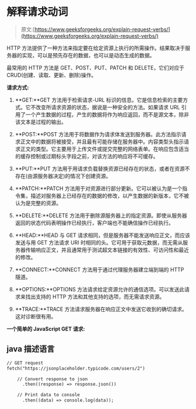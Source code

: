 # 解释请求动词

> 原文:[https://www.geeksforgeeks.org/explain-request-verbs/](https://www.geeksforgeeks.org/explain-request-verbs/)

HTTP 方法提供了一种方法来指定要在给定资源上执行的所需操作。结果取决于服务器的实现，可以是预先存在的数据，也可以是动态生成的数据。

最常用的 HTTP 方法是 GET、POST、PUT、PATCH 和 DELETE，它们对应于 CRUD(创建、读取、更新、删除)操作。

**请求方式:**

1.  **GET:**GET 方法用于检索请求-URL 标识的信息。它是信息检索的主要方式。它不改变所请求资源的状态，据说是一种安全的方法。如果请求 URL 引用了一个产生数据的过程，产生的数据将作为响应返回，而不是源文本，除非该文本是过程的输出。

2.  **POST:**POST 方法用于将数据作为请求体发送到服务器。此方法指示请求正文中的数据将被接受，并且最有可能存储在服务器中。内容类型头指示请求正文的类型。它主要用于上传文件或提交完整的网络表单。在响应包含适当的缓存控制或过期标头字段之前，对该方法的响应将不可缓存。

3.  **PUT:**PUT 方法用于用请求负载替换资源已经存在的状态，或者在资源不存在(由源服务器决定)的情况下创建资源。

4.  **PATCH:**PATCH 方法用于对资源进行部分更新。它可以被认为是一个指令集，描述对服务器上已经存在的数据的修改，以产生数据的新版本，它不被认为是完整的资源。

5.  **DELETE:**DELETE 方法用于删除源服务器上的指定资源。即使从服务器返回的状态代码表明操作已经执行，客户端也不能确信操作已经执行。

6.  **HEAD:**HEAD 与 GET 请求相同，但是服务器不能发送响应正文，而应该发送与用 GET 方法请求 URI 时相同的头。它可用于获取元数据，而无需从服务器传输响应正文，并且通常用于测试超文本链接的有效性、可访问性和最近的修改。

7.  **CONNECT:**CONNECT 方法用于通过代理服务器建立端到端的 HTTP 隧道。

8.  **OPTIONS:**OPTIONS 方法请求给定资源允许的通信选项。可以发送此请求来找出支持的 HTTP 方法和其他支持的选项，而无需请求资源。

9.  **TRACE:**TRACE 方法请求服务器在响应正文中发送它收到的确切请求。这对诊断很有用。

**一个简单的 JavaScript GET 请求:**

## java 描述语言

```html
// GET request
fetch("https://jsonplaceholder.typicode.com/users/2")

    // Convert response to json
      .then((response) => response.json())

    // Print data to console
      .then((data) => console.log(data));
```